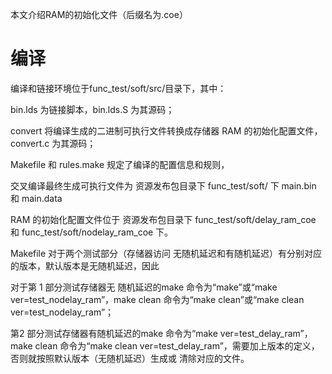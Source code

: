 本文介绍RAM的初始化文件（后缀名为.coe）

# 编译

编译和链接环境位于func\_test/soft/src/目录下，其中：

bin.lds 为链接脚本，bin.lds.S 为其源码；

convert 将编译生成的二进制可执行文件转换成存储器 RAM 的初始化配置文件，convert.c 为其源码； 

Makefile 和 rules.make 规定了编译的配置信息和规则，

交叉编译最终生成可执行文件为 资源发布包目录下 func\_test/soft/ 下 main.bin 和 main.data 





RAM 的初始化配置文件位于 资源发布包目录下 func\_test/soft/delay\_ram\_coe 和 func\_test/soft/nodelay\_ram\_coe 下。



Makefile 对于两个测试部分（存储器访问 无随机延迟和有随机延迟）有分别对应的版本，默认版本是无随机延迟，因此

对于第 1 部分测试存储器无 随机延迟的make 命令为“make”或“make ver=test\_nodelay\_ram”，make clean 命令为“make clean”或“make clean ver=test\_nodelay\_ram”；

第2 部分测试存储器有随机延迟的make 命令为“make ver=test\_delay\_ram”，make clean 命令为“make clean ver=test\_delay\_ram”，需要加上版本的定义，否则就按照默认版本（无随机延迟）生成或 清除对应的文件。

